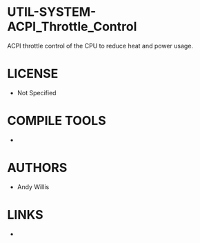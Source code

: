UTIL-SYSTEM-ACPI_Throttle_Control
=================================

ACPI throttle control of the CPU to reduce heat and power usage. 


LICENSE
===============
* Not Specified

COMPILE TOOLS
===============
* 

AUTHORS
===============
* Andy Willis

LINKS
===============
* 
